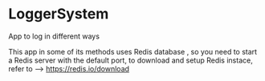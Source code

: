 # LoggerSystem
App to log in different ways

This app in some of its methods uses Redis database , so you need to start a Redis server with the default port, to download and setup Redis instace, refer to 
--> https://redis.io/download


